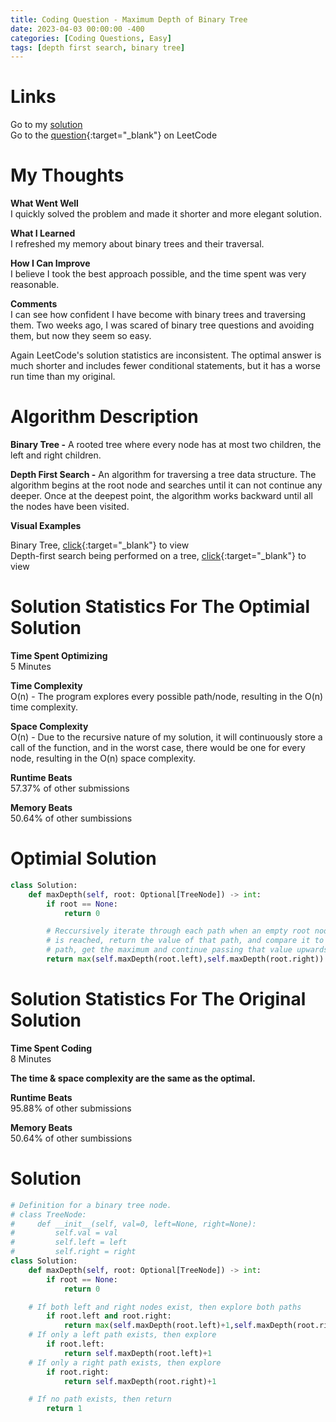 ```yaml
---
title: Coding Question - Maximum Depth of Binary Tree
date: 2023-04-03 00:00:00 -400
categories: [Coding Questions, Easy]
tags: [depth first search, binary tree]
---
```


# Links  

Go to my [solution](#optimal-solution)  
Go to the [question](https://leetcode.com/problems/maximum-depth-of-binary-tree/){:target="_blank"} on LeetCode  

# My Thoughts  

**What Went Well**  
I quickly solved the problem and made it shorter and more elegant solution.

**What I Learned**  
I refreshed my memory about binary trees and their traversal.

**How I Can Improve**  
I believe I took the best approach possible, and the time spent was very reasonable.

**Comments**  
I can see how confident I have become with binary trees and traversing them. Two weeks ago, I was scared of binary tree questions and avoiding them, but now they seem so easy.  

Again LeetCode's solution statistics are inconsistent. The optimal answer is much shorter and includes fewer conditional statements, but it has a worse run time than my original. 

# Algorithm Description

**Binary Tree -** A rooted tree where every node has at most two children, the left and right children.

**Depth First Search -** An algorithm for traversing a tree data structure. 
The algorithm begins at the root node and searches until it can not continue any deeper. 
Once at the deepest point, the algorithm works backward until all the nodes have been visited. 

**Visual Examples**  

Binary Tree, [click](https://cdn.programiz.com/sites/tutorial2program/files/perfect-binary-tree_0.png){:target="_blank"} to view  
Depth-first search being performed on a tree, [click](https://he-s3.s3.amazonaws.com/media/uploads/9fa1119.jpg){:target="_blank"} to view  

# Solution Statistics For The Optimial Solution

**Time Spent Optimizing**  
5 Minutes

**Time Complexity**  
O(n) - The program explores every possible path/node, resulting in the O(n) time complexity.

**Space Complexity**  
O(n) - Due to the recursive nature of my solution, it will continuously store a call of the function, and in the worst case, there would be one for every node, resulting in the O(n) space complexity.

**Runtime Beats**  
57.37% of other submissions  

**Memory Beats**  
50.64% of other sumbissions  

# Optimial Solution  

```python
class Solution:
    def maxDepth(self, root: Optional[TreeNode]) -> int:
        if root == None:
            return 0

        # Reccursively iterate through each path when an empty root node  
        # is reached, return the value of that path, and compare it to the other  
        # path, get the maximum and continue passing that value upwards
        return max(self.maxDepth(root.left),self.maxDepth(root.right)) + 1
```

# Solution Statistics For The Original Solution

**Time Spent Coding**  
8 Minutes

**The time & space complexity are the same as the optimal.**

**Runtime Beats**  
95.88% of other submissions  

**Memory Beats**  
50.64% of other sumbissions  

# Solution  

```python
# Definition for a binary tree node.
# class TreeNode:
#     def __init__(self, val=0, left=None, right=None):
#         self.val = val
#         self.left = left
#         self.right = right
class Solution:
    def maxDepth(self, root: Optional[TreeNode]) -> int:
        if root == None:
            return 0

	# If both left and right nodes exist, then explore both paths
        if root.left and root.right:
            return max(self.maxDepth(root.left)+1,self.maxDepth(root.right)+1)
	# If only a left path exists, then explore
        if root.left:
            return self.maxDepth(root.left)+1
	# If only a right path exists, then explore
        if root.right:
            return self.maxDepth(root.right)+1

	# If no path exists, then return
        return 1
```
